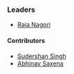 ### Leaders
* [Raja Nagori](mailto:raja.nagori@owasp.org)

#### Contributors
* [Sudershan Singh](mailto:sudershansingh900@gmail.com)
* [Abhinav Saxena](mailto:Luckyster895@gmail.com)